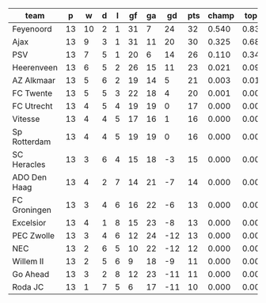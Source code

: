 |     team     | p  | w  | d | l | gf | ga | gd  | pts | champ | top2  | top3  | top4  |  5-7  | bot4  | bot3  | bot2  |
|--------------|----|----|---|---|----|----|-----|-----|-------|-------|-------|-------|-------|-------|-------|-------|
| Feyenoord    | 13 | 10 | 2 | 1 | 31 |  7 |  24 |  32 | 0.540 | 0.838 | 0.957 | 0.990 | 0.009 | 0.000 | 0.000 | 0.000|
| Ajax         | 13 |  9 | 3 | 1 | 31 | 11 |  20 |  30 | 0.325 | 0.689 | 0.894 | 0.972 | 0.027 | 0.000 | 0.000 | 0.000|
| PSV          | 13 |  7 | 5 | 1 | 20 |  6 |  14 |  26 | 0.110 | 0.348 | 0.714 | 0.896 | 0.097 | 0.000 | 0.000 | 0.000|
| Heerenveen   | 13 |  6 | 5 | 2 | 26 | 15 |  11 |  23 | 0.021 | 0.098 | 0.298 | 0.642 | 0.312 | 0.000 | 0.000 | 0.000|
| AZ Alkmaar   | 13 |  5 | 6 | 2 | 19 | 14 |   5 |  21 | 0.003 | 0.018 | 0.078 | 0.235 | 0.555 | 0.004 | 0.001 | 0.001|
| FC Twente    | 13 |  5 | 5 | 3 | 22 | 18 |   4 |  20 | 0.001 | 0.005 | 0.026 | 0.102 | 0.471 | 0.014 | 0.006 | 0.002|
| FC Utrecht   | 13 |  4 | 5 | 4 | 19 | 19 |   0 |  17 | 0.000 | 0.001 | 0.010 | 0.051 | 0.374 | 0.036 | 0.017 | 0.008|
| Vitesse      | 13 |  4 | 4 | 5 | 17 | 16 |   1 |  16 | 0.000 | 0.002 | 0.009 | 0.042 | 0.337 | 0.043 | 0.021 | 0.009|
| Sp Rotterdam | 13 |  4 | 4 | 5 | 19 | 19 |   0 |  16 | 0.000 | 0.001 | 0.010 | 0.044 | 0.329 | 0.046 | 0.025 | 0.010|
| SC Heracles  | 13 |  3 | 6 | 4 | 15 | 18 |  -3 |  15 | 0.000 | 0.000 | 0.002 | 0.015 | 0.184 | 0.112 | 0.067 | 0.036|
| ADO Den Haag | 13 |  4 | 2 | 7 | 14 | 21 |  -7 |  14 | 0.000 | 0.000 | 0.001 | 0.004 | 0.091 | 0.237 | 0.158 | 0.089|
| FC Groningen | 13 |  3 | 4 | 6 | 16 | 22 |  -6 |  13 | 0.000 | 0.000 | 0.000 | 0.004 | 0.086 | 0.238 | 0.152 | 0.084|
| Excelsior    | 13 |  4 | 1 | 8 | 15 | 23 |  -8 |  13 | 0.000 | 0.000 | 0.000 | 0.002 | 0.032 | 0.449 | 0.329 | 0.208|
| PEC Zwolle   | 13 |  3 | 4 | 6 | 12 | 24 | -12 |  13 | 0.000 | 0.000 | 0.000 | 0.001 | 0.034 | 0.439 | 0.314 | 0.193|
| NEC          | 13 |  2 | 6 | 5 | 10 | 22 | -12 |  12 | 0.000 | 0.000 | 0.000 | 0.001 | 0.025 | 0.513 | 0.390 | 0.260|
| Willem II    | 13 |  2 | 5 | 6 |  9 | 18 |  -9 |  11 | 0.000 | 0.000 | 0.000 | 0.000 | 0.014 | 0.609 | 0.483 | 0.334|
| Go Ahead     | 13 |  3 | 2 | 8 | 12 | 23 | -11 |  11 | 0.000 | 0.000 | 0.000 | 0.000 | 0.018 | 0.557 | 0.440 | 0.310|
| Roda JC      | 13 |  1 | 7 | 5 |  6 | 17 | -11 |  10 | 0.000 | 0.000 | 0.000 | 0.000 | 0.007 | 0.703 | 0.595 | 0.455|
